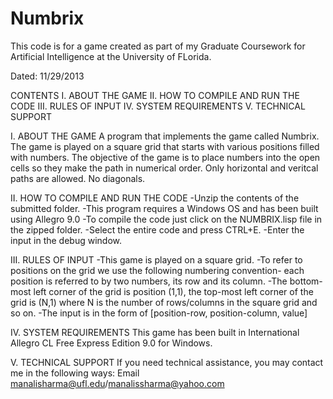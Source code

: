 Numbrix
=======
This code is for a game created as part of my Graduate Coursework for Artificial Intelligence at the University of FLorida.

Dated: 11/29/2013

CONTENTS
I.	ABOUT THE GAME
II.	HOW TO COMPILE AND RUN THE CODE
III.	RULES OF INPUT
IV.	SYSTEM REQUIREMENTS
V.	TECHNICAL SUPPORT



I. ABOUT THE GAME
A program that implements the game called Numbrix. The game is played on a square grid that starts with various positions filled with numbers. The objective of the game is to place numbers into the open cells so they make the path in numerical order. Only horizontal and veritcal paths are allowed. No diagonals.


II. HOW TO COMPILE AND RUN THE CODE
-Unzip the contents of the submitted folder.
-This program requires a Windows OS and has been built using Allegro 9.0
-To compile the code just click on the NUMBRIX.lisp file in the zipped folder.
-Select the entire code and press CTRL+E.
-Enter the input in the debug window.


III. RULES OF INPUT
-This game is played on a square grid.
-To refer to positions on the grid we use the following numbering convention-
each position is referred to by two numbers, its row and its column.
-The bottom-most left corner of the grid is position (1,1), the top-most left corner of the grid is (N,1) 
where N is the number of rows/columns in the square grid and so on.
-The input is in the form of [position-row, position-column, value]

IV. SYSTEM REQUIREMENTS
This game has been built in International Allegro CL Free Express Edition
9.0 for Windows.


V. TECHNICAL SUPPORT 
If you need technical assistance, you may contact me in the following ways:
Email manalisharma@ufl.edu/manalissharma@yahoo.com



